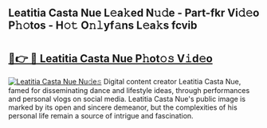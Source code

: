 ## Leatitia Casta Nue L𝚎a𝚔ed N𝚞𝚍e - Part-fkr Vi𝚍𝚎o P𝚑𝚘tos - H𝚘𝚝 O𝚗𝚕yf𝚊ns L𝚎a𝚔s fcvib

# <h2><a href="http://kf7s29i.oniu.top/?m=Leatitia+Casta+Nue">🔗👉 🔴 Leatitia Casta Nue P𝚑ot𝚘𝚜 V𝚒d𝚎o</a></h2>

[![Leatitia Casta Nue Nu𝚍e𝚜](https://i.imgur.com/0qMVB7G.gif)](http://kf7s29i.oniu.top/?m=Leatitia+Casta+Nue)
Digital content creator Leatitia Casta Nue, famed for disseminating dance and lifestyle ideas, through performances and personal vlogs on social media. Leatitia Casta Nue's public image is marked by its open and sincere demeanor, but the complexities of his personal life remain a source of intrigue and fascination.  
